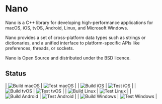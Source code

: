 # Nano
Nano is a C++ library for developing high-performance applications for macOS, iOS, tvOS, Android, Linux, and Microsoft Windows.

Nano provides a set of cross-platform data types such as strings or dictionaries, and a unified interface to platform-specific APIs like preferences, threads, or sockets.

Nano is Open Source and distributed under the BSD licence.



## Status

| ![Build macOS](https://github.com/refnum/nano/workflows/Build%20macOS/badge.svg)     | ![Test macOS](https://github.com/refnum/nano/workflows/Test%20macOS/badge.svg)     |
| ![Build iOS](https://github.com/refnum/nano/workflows/Build%20iOS/badge.svg)         | ![Test iOS](https://github.com/refnum/nano/workflows/Test%20iOS/badge.svg)         |
| ![Build tvOS](https://github.com/refnum/nano/workflows/Build%20tvOS/badge.svg)       | ![Test tvOS](https://github.com/refnum/nano/workflows/Test%20tvOS/badge.svg)       |
| ![Build Linux](https://github.com/refnum/nano/workflows/Build%20Linux/badge.svg)     | ![Test Linux](https://github.com/refnum/nano/workflows/Test%20Linux/badge.svg)     |
| ![Build Android](https://github.com/refnum/nano/workflows/Build%20Android/badge.svg) | ![Test Android](https://github.com/refnum/nano/workflows/Test%20Android/badge.svg) |
| ![Build Windows](https://github.com/refnum/nano/workflows/Build%20Windows/badge.svg) | ![Test Windows](https://github.com/refnum/nano/workflows/Test%20Windows/badge.svg) |

